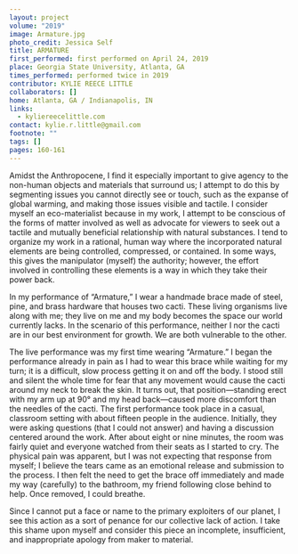 ```yaml
---
layout: project
volume: "2019"
image: Armature.jpg
photo_credit: Jessica Self
title: ARMATURE
first_performed: first performed on April 24, 2019
place: Georgia State University, Atlanta, GA
times_performed: performed twice in 2019
contributor: KYLIE REECE LITTLE
collaborators: []
home: Atlanta, GA / Indianapolis, IN
links:
  - kyliereecelittle.com
contact: kylie.r.little@gmail.com
footnote: ""
tags: []
pages: 160-161
---
```


Amidst the Anthropocene, I find it especially important to give agency to the non-human objects and materials that surround us; I attempt to do this by segmenting issues you cannot directly see or touch, such as the expanse of global warming, and making those issues visible and tactile. I consider myself an eco-materialist because in my work, I attempt to be conscious of the forms of matter involved as well as advocate for viewers to seek out a tactile and mutually beneficial relationship with natural substances. I tend to organize my work in a rational, human way where the incorporated natural elements are being controlled, compressed, or contained. In some ways, this gives the manipulator (myself) the authority; however, the effort involved in controlling these elements is a way in which they take their power back.

In my performance of “Armature,” I wear a handmade brace made of steel, pine, and brass hardware that houses two cacti. These living organisms live along with me; they live on me and my body becomes the space our world currently lacks. In the scenario of this performance, neither I nor the cacti are in our best environment for growth. We are both vulnerable to the other.

The live performance was my first time wearing “Armature.” I began the performance already in pain as I had to wear this brace while waiting for my turn; it is a difficult, slow process getting it on and off the body. I stood still and silent the whole time for fear that any movement would cause the cacti around my neck to break the skin. It turns out, that position­—standing erect with my arm up at 90° and my head back—caused more discomfort than the needles of the cacti. The first performance took place in a casual, classroom setting with about fifteen people in the audience. Initially, they were asking questions (that I could not answer) and having a discussion centered around the work. After about eight or nine minutes, the room was fairly quiet and everyone watched from their seats as I started to cry. The physical pain was apparent, but I was not expecting that response from myself; I believe the tears came as an emotional release and submission to the process. I then felt the need to get the brace off immediately and made my way (carefully) to the bathroom, my friend following close behind to help. Once removed, I could breathe.

Since I cannot put a face or name to the primary exploiters of our planet, I see this action as a sort of penance for our collective lack of action. I take this shame upon myself and consider this piece an incomplete, insufficient, and inappropriate apology from maker to material.
